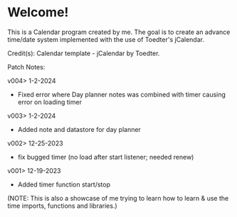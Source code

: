 # Welcome!

This is a Calendar program created by me. The goal is to create an advance time/date system implemented with the use of Toedter's jCalendar.

Credit(s): Calendar template - jCalendar by Toedter.

Patch Notes:

v004> 1-2-2024
- Fixed error where Day planner notes was combined with timer causing error on loading timer

v003> 1-2-2024
- Added note and datastore for day planner

v002> 12-25-2023
- fix bugged timer (no load after start listener; needed renew)

v001> 12-19-2023
- Added timer function start/stop


(NOTE: This is also a showcase of me trying to learn how to learn & use the time imports, functions and libraries.)
